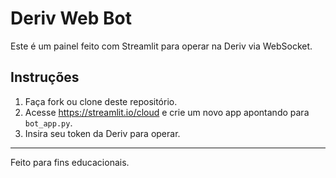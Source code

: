 
# Deriv Web Bot

Este é um painel feito com Streamlit para operar na Deriv via WebSocket.

## Instruções

1. Faça fork ou clone deste repositório.
2. Acesse https://streamlit.io/cloud e crie um novo app apontando para `bot_app.py`.
3. Insira seu token da Deriv para operar.

---

Feito para fins educacionais.
